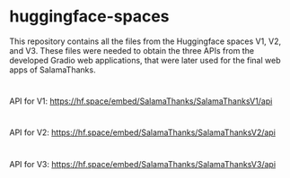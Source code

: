 # huggingface-spaces

This repository contains all the files from the Huggingface spaces V1, V2, and V3.
These files were needed to obtain the three APIs from the developed Gradio web applications, that were later used for the final web apps of SalamaThanks.

#
API for V1: https://hf.space/embed/SalamaThanks/SalamaThanksV1/api
#
API for V2: https://hf.space/embed/SalamaThanks/SalamaThanksV2/api
#
API for V3: https://hf.space/embed/SalamaThanks/SalamaThanksV3/api
